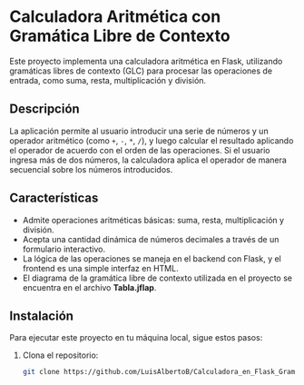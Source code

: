 # Calculadora Aritmética con Gramática Libre de Contexto

Este proyecto implementa una calculadora aritmética en Flask, utilizando gramáticas libres de contexto (GLC) para procesar las operaciones de entrada, como suma, resta, multiplicación y división.

## Descripción

La aplicación permite al usuario introducir una serie de números y un operador aritmético (como `+`, `-`, `*`, `/`), y luego calcular el resultado aplicando el operador de acuerdo con el orden de las operaciones. Si el usuario ingresa más de dos números, la calculadora aplica el operador de manera secuencial sobre los números introducidos.

## Características

- Admite operaciones aritméticas básicas: suma, resta, multiplicación y división.
- Acepta una cantidad dinámica de números decimales a través de un formulario interactivo.
- La lógica de las operaciones se maneja en el backend con Flask, y el frontend es una simple interfaz en HTML.
- El diagrama de la gramática libre de contexto utilizada en el proyecto se encuentra en el archivo **Tabla.jflap**.

## Instalación

Para ejecutar este proyecto en tu máquina local, sigue estos pasos:

1. Clona el repositorio:

   ```bash
   git clone https://github.com/LuisAlbertoB/Calculadora_en_Flask_GramaticaLibre.git

